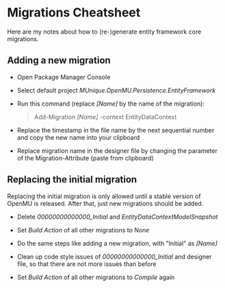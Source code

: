 ﻿# Migrations Cheatsheet

Here are my notes about how to (re-)generate entity framework core migrations.

## Adding a new migration

* Open Package Manager Console

* Select default project *MUnique.OpenMU.Persistence.EntityFramework*

* Run this command (replace *[Name]* by the name of the migration):
  > Add-Migration *[Name]* -context EntityDataContext

* Replace the timestamp in the file name by the next sequential number and copy
  the new name into your clipboard

* Replace migration name in the designer file by changing the parameter of the
  Migration-Attribute (paste from clipboard)

## Replacing the initial migration
Replacing the initial migration is only allowed until a stable version of OpenMU
is released. After that, just new migrations should be added.

* Delete *00000000000000_Initial* and *EntityDataContextModelSnapshot*

* Set *Build Action* of all other migrations to *None*

* Do the same steps like adding a new migration, with "Initial" as *[Name]*

* Clean up code style issues of *00000000000000_Initial* and designer file, so
  that there are not more issues than before

* Set *Build Action* of all other migrations to *Compile* again